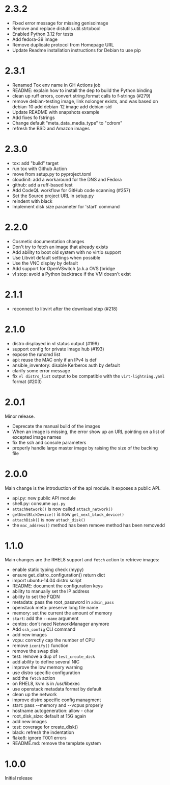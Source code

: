# 2.3.2

- Fixed error message for missing genisoimage
- Remove and replace distutils.util.strtobool
- Enabled Python 3.12 for tests
- Add fedora-39 image
- Remove duplicate protocol from Homepage URL
- Update Readme installation instructions for Debian to use pip

# 2.3.1

- Renamed Tox env name in GH Actions job
- README: explain how to install the dep to build the Python binding
- clean up ruff errors, convert string.format calls to f-strings (#279)
- remove debian-testing image, link nolonger exists, and was based on debian-10 add debian-12 image add debian-sid
- Update README with snapshots example
- Add fixes fo fstrings
- Change default "meta_data_media_type" to "cdrom"
- refresh the BSD and Amazon images

# 2.3.0

- tox: add "build" target
- run tox with Github Action
- move from setup.py to pyproject.toml
- cloudinit: add a workaround for the DNS and Fedora
- github: add a ruff-based test
- Add CodeQL workflow for GitHub code scanning (#257)
- Set the Source project URL in setup.py
- reindent with black
- Implement disk size parameter for 'start' command

# 2.2.0

- Cosmetic documentation changes
- Don't try to fetch an image that already exists
- Add ability to boot old system with no virtio support
- Use Libvirt default settings when possible
- Use the VNC display by default
- Add support for OpenVSwitch (a.k.a OVS )bridge
- vl stop: avoid a Python backtrace if the VM doesn't exist

# 2.1.1

- reconnect to libvirt after the download step (#218)

# 2.1.0

- distro displayed in vl status output (#199)
- support config for private image hub (#193)
- expose the runcmd list
- api: reuse the MAC only if an IPv4 is def
- ansible_inventory: disable Kerberos auth by default
- clarify some error message
- fix `vl distro_list` output to be compatible with the `virt-lightning.yaml` format (#203)

# 2.0.1

Minor release.

- Deprecate the manual build of the images
- When an image is missing, the error show up an URL pointing on a list of
  excepted image names
- fix the ssh and console parameters
- properly handle large master image by raising the size of the backing file

# 2.0.0

Main change is the introduction of the api module. It exposes a public API.

- api.py: new public API module
- shell.py: consume `api.py`
- `attachNetwork()` is now called `attach_network()`
- `getNextBlckDevice()` is now `get_next_block_device()`
- `attachDisk()` is now `attach_disk()`
- the `mac_address()` method has been remove method has been removedd

# 1.1.0

Main changes are the RHEL8 support and `fetch` action to retrieve images:

- enable static typing check (mypy)
- ensure get_distro_configuration() return dict
- import ubuntu-14.04 distro script
- README: document the configuration keys
- ability to manually set the IP address
- ability to set the FQDN
- metadata: pass the root_password in `admin_pass`
- openstack meta: preserve long file name
- memory: set the current the amount of memory
- `start`: add the `--name` argument
- centos: don't need NetworkManager anymore
- Add `ssh_config` CLI command
- add new images
- vcpu: correctly cap the number of CPU
- remove `iconify()` function
- remove the swap disk
- test: remove a dup of `test_create_disk`
- add ability to define several NIC
- improve the low memory warning
- use distro specific configuration
- add the `fetch` action
- on RHEL8, kvm is in /usr/libexec
- use openstack metadata format by default
- clean up the network
- improve distro specific config managment
- start: pass --memory and --vcpus properly
- hostname autogeneration: allow - char
- root_disk_size: default at 15G again
- add new images
- test: coverage for create_disk()
- black: refresh the indentation
- flake8: ignore T001 errors
- README.md: remove the template system

# 1.0.0

Initial release
